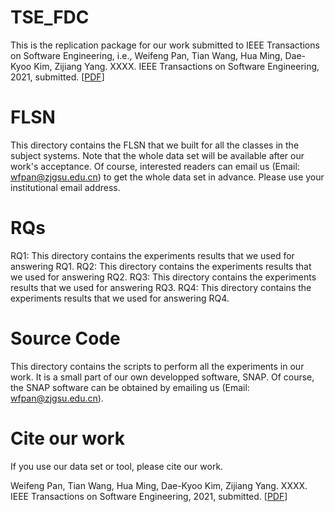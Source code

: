 # TSE_FDC
This is the replication package for our work submitted to IEEE Transactions on Software Engineering, i.e., Weifeng Pan, Tian Wang, Hua Ming, Dae-Kyoo Kim, Zijiang Yang. XXXX. IEEE Transactions on Software Engineering, 2021, submitted. [[PDF](#)]

# FLSN
This directory contains the FLSN that we built for all the classes in the subject systems. Note that the whole data set will be available after our work's acceptance. Of course, interested readers can email us (Email: wfpan@zjgsu.edu.cn) to get the whole data set in advance. Please use your institutional email address.

# RQs
RQ1: This directory contains the experiments results that we used for answering RQ1.
RQ2: This directory contains the experiments results that we used for answering RQ2.
RQ3: This directory contains the experiments results that we used for answering RQ3.
RQ4: This directory contains the experiments results that we used for answering RQ4.

# Source Code
This directory contains the scripts to perform all the experiments in our work. It is a small part of our own developped software, SNAP. Of course, the SNAP software can be obtained by emailing us (Email: wfpan@zjgsu.edu.cn).

# Cite our work
If you use our data set or tool, please cite our work.

Weifeng Pan, Tian Wang, Hua Ming, Dae-Kyoo Kim, Zijiang Yang. XXXX. IEEE Transactions on Software Engineering, 2021, submitted. [[PDF](#)]
